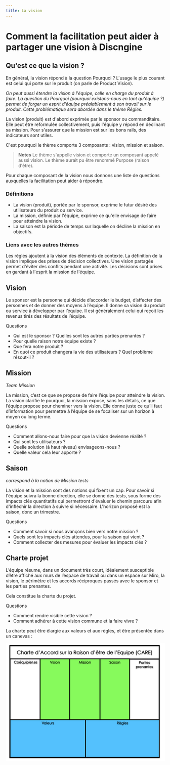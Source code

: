 ```yaml
---
title: La vision
---
```


# Comment la facilitation peut aider à partager une vision à Discngine

## Qu'est ce que la vision ?

En général, la vision répond à la question Pourquoi ?
L'usage le plus courant est celui qui porte sur le produit (on parle de Product Vision).

*On peut aussi étendre la vision à l'équipe, celle en charge du produit à faire. La question du Pourquoi (pourquoi existons-nous en tant qu'équipe ?) permet de forger un esprit d’équipe préalablement à son travail sur le produit. Cette problématique  sera abordée dans le thème Règles.*

La vision (produit) est d'abord exprimée par le sponsor ou commanditaire. Elle peut être reformulée collectivement, puis l'équipe y répond en déclinant sa mission. Pour s'assurer que la mission est sur les bons rails, des indicateurs sont utiles.

C'est pourquoi le thème comporte 3 composants : vision, mission et saison.

> **Notes**
> Le thème s'appelle vision et comporte un composant appelé aussi vision. Le thème aurait pu être renommé Purpose (raison d'être).

Pour chaque composant de la vision nous donnons une liste de questions auxquelles la facilitation peut aider à répondre.

### Définitions
- La vision (produit), portée par le sponsor, exprime le futur désiré des utilisateurs du produit ou service.
- La mission, définie par l'équipe, exprime ce qu'elle envisage de faire pour atteindre la vision.
- La saison est la période de temps sur laquelle on décline la mission en objectifs.

### Liens avec les autres thèmes

Les règles ajoutent à la vision des éléments de contexte. La définition de la vision implique des prises de décision collectives. Une vision partagée permet d'éviter des conflits pendant une activité. Les décisions sont prises en gardant à l'esprit la mission de l'équipe.

## Vision

Le sponsor est la personne qui décide d’accorder le budget, d’affecter des personnes et de donner des moyens à l’équipe. Il donne sa vision du produit ou service à développer par l’équipe. Il est généralement celui qui reçoit les revenus tirés des résultats de l’équipe.

Questions
- Qui est le sponsor ? Quelles sont les autres parties prenantes ?
- Pour quelle raison notre équipe existe ?
- Que fera notre produit ?
- En quoi ce produit changera la vie des utilisateurs ? Quel problème résout-il ?

## Mission

_Team Mission_

La mission, c’est ce que se propose de faire l’équipe pour atteindre la vision. La vision clarifie le pourquoi, la mission expose, sans les détails, ce que l’équipe propose pour cheminer vers la vision. Elle donne juste ce qu’il faut d’information pour permettre à l’équipe de se focaliser sur un horizon à moyen ou long terme.

Questions
- Comment allons-nous faire pour que la vision devienne réalité ?
- Qui sont les utilisateurs ?
- Quelle solution (à haut niveau) envisageons-nous ?
- Quelle valeur cela leur apporte ?

## Saison

_correspond à la notion de Mission tests_

La vision et la mission sont des notions qui fixent un cap. Pour savoir si l'équipe suivra la bonne direction, elle se donne des tests, sous forme des impacts clés quantitatifs qui permettront d'évaluer le chemin parcouru afin d'infléchir la direction à suivre si nécessaire. L'horizon proposé est la saison, donc un trimestre.

Questions
- Comment savoir si nous avançons bien vers notre mission ?
- Quels sont les impacts clés attendus, pour la saison qui vient ?
- Comment collecter des mesures pour évaluer les impacts clés ?

## Charte projet

L’équipe résume, dans un document très court, idéalement susceptible d’être affiché aux murs de l’espace de travail ou dans un espace sur Miro, la vision, le périmètre et les accords réciproques passés avec le sponsor et les parties prenantes.

Cela constitue la charte du projet.

Questions
- Comment rendre visible cette vision ?
- Comment adhérer à cette vision commune et la faire vivre ?

La charte peut être élargie aux valeurs et aux règles, et être présentée dans un canevas :

![Canevas servant de charte](/assets/charte.png)
